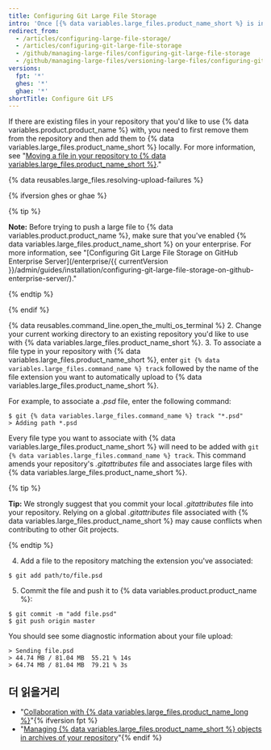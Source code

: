 ```yaml
---
title: Configuring Git Large File Storage
intro: 'Once [{% data variables.large_files.product_name_short %} is installed](/articles/installing-git-large-file-storage/), you need to associate it with a large file in your repository.'
redirect_from:
  - /articles/configuring-large-file-storage/
  - /articles/configuring-git-large-file-storage
  - /github/managing-large-files/configuring-git-large-file-storage
  - /github/managing-large-files/versioning-large-files/configuring-git-large-file-storage
versions:
  fpt: '*'
  ghes: '*'
  ghae: '*'
shortTitle: Configure Git LFS
---
```


If there are existing files in your repository that you'd like to use {% data variables.product.product_name %} with, you need to first remove them from the repository and then add them to {% data variables.large_files.product_name_short %} locally. For more information, see "[Moving a file in your repository to {% data variables.large_files.product_name_short %}](/articles/moving-a-file-in-your-repository-to-git-large-file-storage)."

{% data reusables.large_files.resolving-upload-failures %}

{% ifversion ghes or ghae %}

{% tip %}

**Note:** Before trying to push a large file to {% data variables.product.product_name %}, make sure that you've enabled {% data variables.large_files.product_name_short %} on your enterprise. For more information, see "[Configuring Git Large File Storage on GitHub Enterprise Server](/enterprise/{{ currentVersion }}/admin/guides/installation/configuring-git-large-file-storage-on-github-enterprise-server/)."

{% endtip %}

{% endif %}

{% data reusables.command_line.open_the_multi_os_terminal %}
2. Change your current working directory to an existing repository you'd like to use with {% data variables.large_files.product_name_short %}.
3. To associate a file type in your repository with {% data variables.large_files.product_name_short %}, enter `git {% data variables.large_files.command_name %} track` followed by the name of the file extension you want to automatically upload to {% data variables.large_files.product_name_short %}.

  For example, to associate a _.psd_ file, enter the following command:
  ```shell
  $ git {% data variables.large_files.command_name %} track "*.psd"
  > Adding path *.psd
  ```
  Every file type you want to associate with {% data variables.large_files.product_name_short %} will need to be added with `git {% data variables.large_files.command_name %} track`. This command amends your repository's *.gitattributes* file and associates large files with {% data variables.large_files.product_name_short %}.

  {% tip %}

  **Tip:** We strongly suggest that you commit your local *.gitattributes* file into your repository. Relying on a global *.gitattributes* file associated with {% data variables.large_files.product_name_short %} may cause conflicts when contributing to other Git projects.

  {% endtip %}

4. Add a file to the repository matching the extension you've associated:
  ```shell
  $ git add path/to/file.psd
  ```
5. Commit the file and push it to {% data variables.product.product_name %}:
  ```shell
  $ git commit -m "add file.psd"
  $ git push origin master
  ```
  You should see some diagnostic information about your file upload:
  ```shell
  > Sending file.psd
  > 44.74 MB / 81.04 MB  55.21 % 14s
  > 64.74 MB / 81.04 MB  79.21 % 3s
  ```

## 더 읽을거리

- "[Collaboration with {% data variables.large_files.product_name_long %}](/articles/collaboration-with-git-large-file-storage/)"{% ifversion fpt %}
- "[Managing {% data variables.large_files.product_name_short %} objects in archives of your repository](/github/administering-a-repository/managing-git-lfs-objects-in-archives-of-your-repository)"{% endif %}
